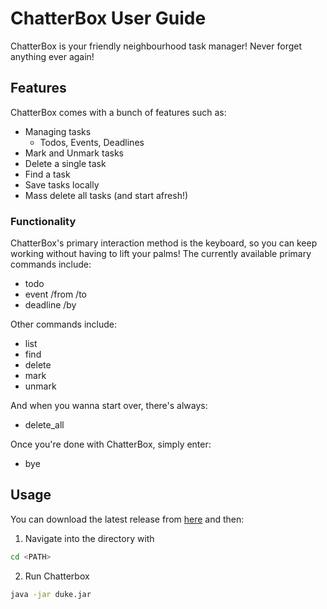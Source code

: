 # ChatterBox User Guide

ChatterBox is your friendly neighbourhood task manager! Never forget anything ever again!

## Features 
ChatterBox comes with a bunch of features such as:
- Managing tasks
    - Todos, Events, Deadlines
- Mark and Unmark tasks
- Delete a single task
- Find a task
- Save tasks locally
- Mass delete all tasks (and start afresh!)

### Functionality

ChatterBox's primary interaction method is the keyboard, so you can keep working without having to lift your palms! The currently available primary commands include:
- todo <task>
- event /from <start> /to <end>
- deadline /by <date>

Other commands include:
- list
- find <keyword>
- delete <index>
- mark <index>
- unmark <index>

And when you wanna start over, there's always:

- delete_all

Once you're done with ChatterBox, simply enter:

- bye

## Usage

You can download the latest release from [here](https://github.com/sp4ce-cowboy/ip/releases/tag/A-Release) and then:

1. Navigate into the directory with

```sh
cd <PATH>
```

2. Run Chatterbox

```sh
java -jar duke.jar
```
